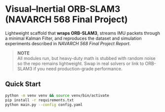 # Visual–Inertial ORB-SLAM3 (NAVARCH 568 Final Project)

Lightweight scaffold that **wraps ORB-SLAM3**, streams IMU packets through a
minimal Kalman Filter, and reproduces the dataset and simulation experiments
described in *NAVARCH 568 Final Project Report*.

> **NOTE**  
> All modules run, but heavy-duty math is stubbed with random noise so the
> repo remains lightweight. Swap in real solvers or link to ORB-SLAM3 if you
> need production-grade performance.

## Quick Start

```bash
python -m venv venv && source venv/bin/activate
pip install -r requirements.txt
python main.py --config config.yaml

